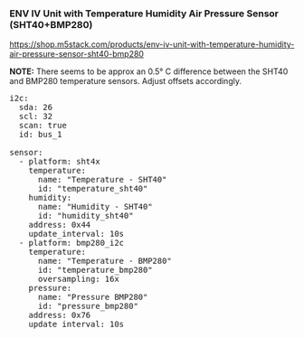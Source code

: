 ### ENV IV Unit with Temperature Humidity Air Pressure Sensor (SHT40+BMP280)

https://shop.m5stack.com/products/env-iv-unit-with-temperature-humidity-air-pressure-sensor-sht40-bmp280

<b>NOTE:</b> There seems to be approx an 0.5° C difference between the SHT40 and BMP280 temperature sensors. Adjust offsets accordingly.

<pre>
i2c:
  sda: 26
  scl: 32
  scan: true
  id: bus_1

sensor:
  - platform: sht4x
    temperature:
      name: "Temperature - SHT40"
      id: "temperature_sht40"
    humidity:
      name: "Humidity - SHT40"
      id: "humidity_sht40"
    address: 0x44
    update_interval: 10s
  - platform: bmp280_i2c
    temperature:
      name: "Temperature - BMP280"
      id: "temperature_bmp280"
      oversampling: 16x
    pressure:
      name: "Pressure BMP280"
      id: "pressure_bmp280"
    address: 0x76
    update_interval: 10s
</pre>
